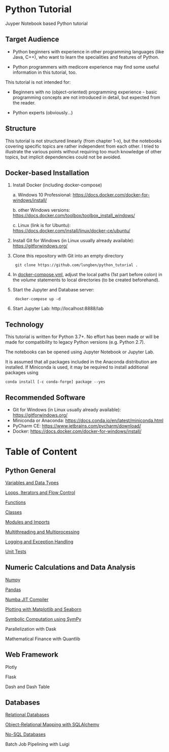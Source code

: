 # Python Tutorial
Juyper Notebook based Python tutorial

## Target Audience

* Python beginners with experience in other programming languages (like Java, C++), who want to learn the specialities and features of Python.

* Python programmers with medicore experience may find some useful information in this tutorial, too.

This tutorial is not intended for:

* Beginners with no (object-oriented) programming experience - basic programming concepts are not introduced in detail, but expected from the reader.

* Python experts (obviously...)

## Structure

This tutorial is not structured linearly (from chapter 1-x), but the notebooks covering specific topics are rather independent from each other.
I tried to illustrate the various points without requiring too much knowledge of other topics, but implicit dependencies could not be avoided.

## Docker-based Installation

1. Install Docker (including docker-compose)

    a. Windows 10 Professional: https://docs.docker.com/docker-for-windows/install/

    b. other Windows versions: https://docs.docker.com/toolbox/toolbox_install_windows/

    c. Linux (link is for Ubuntu): https://docs.docker.com/install/linux/docker-ce/ubuntu/

2. Install Git for Windows (in Linux usually already available): https://gitforwindows.org/

3. Clone this repository with Git into an empty directory

        git clone https://github.com/lungben/python_tutorial .


4. In [docker-compose.yml](docker-compose.yml), adjust the local paths (1st part before colon) in the *volume* statements to local directories (to be created beforehand).

5. Start the Jupyter and Database server:

        docker-compose up -d


6. Start Jupyter Lab: http://localhost:8888/lab

## Technology

This tutorial is written for Python 3.7+. No effort has been made or will be made for compatibility to legacy Python versions (e.g. Python 2.7).

The notebooks can be opened using Jupyter Notebook or Jupyter Lab.

It is assumed that all packages included in the Anaconda distribution are installed. If Miniconda is used, it may be required to install additional packages using

    conda install [-c conda-forge] package --yes
    
## Recommended Software

* Git for Windows (in Linux usually already available): https://gitforwindows.org/
* Miniconda or Anaconda: https://docs.conda.io/en/latest/miniconda.html
* PyCharm CE: https://www.jetbrains.com/pycharm/download/
* Docker: https://docs.docker.com/docker-for-windows/install/
    
# Table of Content

## Python General

[Variables and Data Types](notebooks/variables_and_data_types.ipynb)

[Loops, Iterators and Flow Control](notebooks/loops_iterators_and_flow_control.ipynb)

[Functions](notebooks/functions.ipynb)

[Classes](notebooks/classes.ipynb)

[Modules and Imports](notebooks/modules_and_imports.ipynb)

[Multithreading and Multiprocessing](notebooks/parallel_computing.ipynb)

[Logging and Exception Handling](notebooks/logging_and_exception_handling.ipynb)

[Unit Tests](notebooks/testing.ipynb)

## Numeric Calculations and Data Analysis

[Numpy](notebooks/numpy.ipynb)

[Pandas](notebooks/pandas.ipynb)

[Numba JIT Compiler](notebooks/numba_jit.ipynb)

[Plotting with Matplotlib and Seaborn](notebooks/plotting.ipynb)

[Symbolic Computation using SymPy](notebooks/symbolic_computation.ipynb)

Parallelization with Dask

Mathematical Finance with Quantlib

## Web Framework

Plotly

Flask

Dash and Dash Table

## Databases

[Relational Databases](notebooks/relational_databases.ipynb)

[Object-Relational Mapping with SQLAlchemy](notebooks/sqlalchemy_orm.ipynb)

[No-SQL Databases](notebooks/no_sql_databases.ipynb)

Batch Job Pipelining with Luigi
